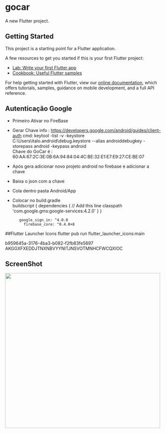 # gocar

A new Flutter project.

## Getting Started

This project is a starting point for a Flutter application.

A few resources to get you started if this is your first Flutter project:

- [Lab: Write your first Flutter app](https://flutter.dev/docs/get-started/codelab)
- [Cookbook: Useful Flutter samples](https://flutter.dev/docs/cookbook)

For help getting started with Flutter, view our
[online documentation](https://flutter.dev/docs), which offers tutorials,
samples, guidance on mobile development, and a full API reference.


## Autenticação Google

- Primeiro Ativar no FireBase
- Gerar Chave info : https://developers.google.com/android/guides/client-auth
    cmd: keytool -list -v -keystore C:\Users\italo\.android\debug.keystore --alias  androiddebugkey -storepass android -keypass android  
                    Chave do GoCar é : 60:AA:67:2C:3E:0B:6A:94:84:04:4C:BE:32:E1:E7:E9:27:CE:BE:07
- Após gera adicionar novo projeto android no firebase e adicionar a chave 
- Baixa o json com a chave
- Cola dentro pasta Android/App
- Colocar no build.gradle  
        buildscript {
          dependencies {
            // Add this line
            classpath 'com.google.gms:google-services:4.2.0'
          }
        }
            
         google_sign_in: ^4.0.0
           firebase_core: ^0.4.0+8   
           
           
           
 ##Flutter Launcher Icons
 flutter pub run flutter_launcher_icons:main
 
 
 b959645a-3176-4ba3-b082-f2fb83fe5697
 AKGGXFXEDDJTNXNBVYYNITJNSVOTMNHCFWCQXIOC
 
 
 ## ScreenShot

<img src="https://fluttaxi.s3.amazonaws.com/image/store/full.pngg" height="500em" />

